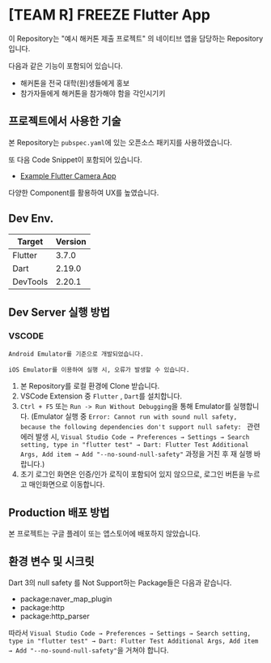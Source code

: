 # [TEAM R] FREEZE Flutter App

이 Repository는 "예시 해커톤 제출 프로젝트" 의 네이티브 앱을 담당하는 Repository 입니다.

다음과 같은 기능이 포함되어 있습니다.

- 해커톤을 전국 대학(원)생들에게 홍보
- 참가자들에게 해커톤을 참가해야 함을 각인시기키

## 프로젝트에서 사용한 기술

본 Repository는 `pubspec.yaml`에 있는 오픈소스 패키지를 사용하였습니다.

또 다음 Code Snippet이 포함되어 있습니다.

- [Example Flutter Camera App](https://blog.logrocket.com/flutter-camera-plugin-deep-dive-with-examples/)

다양한 Component를 활용하여 UX를 높였습니다.

## Dev Env.

| Target   | Version |
| -------- | ------- |
| Flutter  | 3.7.0   |
| Dart     | 2.19.0  |
| DevTools | 2.20.1  |

## Dev Server 실행 방법

### VSCODE

`Android Emulator를 기준으로 개발되었습니다.`

`iOS Emulator를 이용하여 실행 시, 오류가 발생할 수 있습니다.`

1. 본 Repository를 로컬 환경에 Clone 받습니다.
2. VSCode Extension 중 `Flutter` , `Dart`를 설치합니다.
3. `Ctrl + F5` 또는 `Run -> Run Without Debugging`을 통해 Emulator를 실행합니다.
   (Emulator 실행 중 `Error: Cannot run with sound null safety, because the following dependencies
don't support null safety: ` 관련 에러 발생 시, `Visual Studio Code → Preferences → Settings → Search setting, type in "flutter test" → Dart: Flutter Test Additional Args, Add item → Add "--no-sound-null-safety"` 과정을 거친 후 재 실행 바랍니다.)
4. 초기 로그인 화면은 인증/인가 로직이 포함되어 있지 않으므로, 로그인 버튼을 누르고 매인화면으로 이동합니다.

## Production 배포 방법

본 프로젝트는 구글 플레이 또는 앱스토어에 배포하지 않았습니다.

## 환경 변수 및 시크릿

Dart 3의 null safety 를 Not Support하는 Package들은 다음과 같습니다.

- package:naver_map_plugin
- package:http
- package:http_parser

따라서 `Visual Studio Code → Preferences → Settings → Search setting, type in "flutter test" → Dart: Flutter Test Additional Args, Add item → Add "--no-sound-null-safety"`을 거쳐야 합니다.
